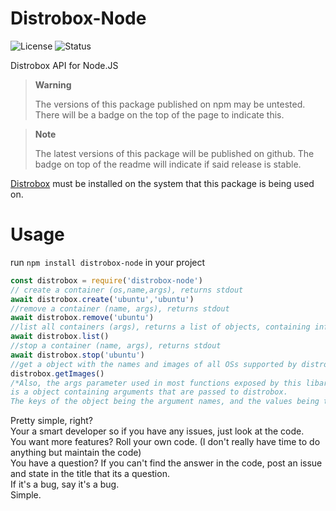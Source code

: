 # Distrobox-Node
![License](https://img.shields.io/badge/License-MIT-green?style=for-the-badge)
![Status](https://img.shields.io/badge/Status-Tested-green?style=for-the-badge)


Distrobox API for Node.JS
> __Warning__
>  
> The versions of this package published on npm may be untested. 
> There will be a badge on the top of the page to indicate this.

> __Note__
>  
> The latest versions of this package will be published on github. 
> The badge on top of the readme will indicate if said release is stable. 

[Distrobox](https://www.github.com/89luca89/distrobox) must be installed on the system that  this package is being used on.  
# Usage
run `npm install distrobox-node` in your project
```js
const distrobox = require('distrobox-node')
// create a container (os,name,args), returns stdout
await distrobox.create('ubuntu','ubuntu')
//remove a container (name, args), returns stdout
await distrobox.remove('ubuntu')
//list all containers (args), returns a list of objects, containing information about each container
await distrobox.list()
//stop a container (name, args), returns stdout
await distrobox.stop('ubuntu')
//get a object with the names and images of all OSs supported by distrobox-node (usally the latest image)
distrobox.getImages()
/*Also, the args parameter used in most functions exposed by this libary
is a object containing arguments that are passed to distrobox. 
The keys of the object being the argument names, and the values being the argument values.*/
```
Pretty simple, right?\
Your a smart developer so if you have any issues, just look at the code.\
You want more features? Roll your own code. (I don't really have time to do anything but maintain the code)\
You have a question?  If you can't find the answer in the code, post an issue and state in the title that its a question.   
If it's a bug, say it's a bug.  
Simple.
